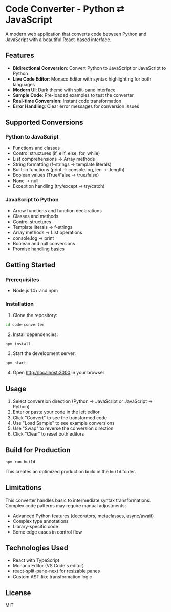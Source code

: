 # Code Converter - Python ⇄ JavaScript

A modern web application that converts code between Python and JavaScript with a beautiful React-based interface.

## Features

- **Bidirectional Conversion**: Convert Python to JavaScript or JavaScript to Python
- **Live Code Editor**: Monaco Editor with syntax highlighting for both languages
- **Modern UI**: Dark theme with split-pane interface
- **Sample Code**: Pre-loaded examples to test the converter
- **Real-time Conversion**: Instant code transformation
- **Error Handling**: Clear error messages for conversion issues

## Supported Conversions

### Python to JavaScript
- Functions and classes
- Control structures (if, elif, else, for, while)
- List comprehensions → Array methods
- String formatting (f-strings → template literals)
- Built-in functions (print → console.log, len → .length)
- Boolean values (True/False → true/false)
- None → null
- Exception handling (try/except → try/catch)

### JavaScript to Python
- Arrow functions and function declarations
- Classes and methods
- Control structures
- Template literals → f-strings
- Array methods → List operations
- console.log → print
- Boolean and null conversions
- Promise handling basics

## Getting Started

### Prerequisites
- Node.js 14+ and npm

### Installation

1. Clone the repository:
```bash
cd code-converter
```

2. Install dependencies:
```bash
npm install
```

3. Start the development server:
```bash
npm start
```

4. Open [http://localhost:3000](http://localhost:3000) in your browser

## Usage

1. Select conversion direction (Python → JavaScript or JavaScript → Python)
2. Enter or paste your code in the left editor
3. Click "Convert" to see the transformed code
4. Use "Load Sample" to see example conversions
5. Use "Swap" to reverse the conversion direction
6. Click "Clear" to reset both editors

## Build for Production

```bash
npm run build
```

This creates an optimized production build in the `build` folder.

## Limitations

This converter handles basic to intermediate syntax transformations. Complex code patterns may require manual adjustments:

- Advanced Python features (decorators, metaclasses, async/await)
- Complex type annotations
- Library-specific code
- Some edge cases in control flow

## Technologies Used

- React with TypeScript
- Monaco Editor (VS Code's editor)
- react-split-pane-next for resizable panes
- Custom AST-like transformation logic

## License

MIT